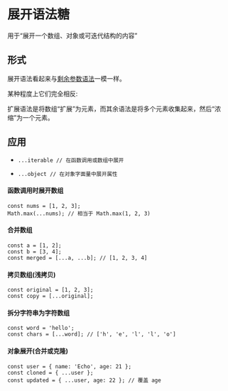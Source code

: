 # 展开语法糖

用于“展开一个数组、对象或可迭代结构的内容”

## 形式

展开语法看起来与[剩余参数语法](../../algorithm/js-01.创建Hello%20World函数.md)一模一样。

某种程度上它们完全相反:

扩展语法是将数组“扩展”为元素，而其余语法是将多个元素收集起来，然后“浓缩”为一个元素。

## 应用

- `...iterable // 在函数调用或数组中展开`

- `...object // 在对象字面量中展开属性`

#### 函数调用时展开数组

```
const nums = [1, 2, 3];
Math.max(...nums); // 相当于 Math.max(1, 2, 3)
```

#### 合并数组

```
const a = [1, 2];
const b = [3, 4];
const merged = [...a, ...b]; // [1, 2, 3, 4]
```

#### 拷贝数组(浅拷贝)

```
const original = [1, 2, 3];
const copy = [...original];
```

#### 拆分字符串为字符数组

```
const word = 'hello';
const chars = [...word]; // ['h', 'e', 'l', 'l', 'o']
```

#### 对象展开(合并或克隆)

```
const user = { name: 'Echo', age: 21 };
const cloned = { ...user };
const updated = { ...user, age: 22 }; // 覆盖 age
```
